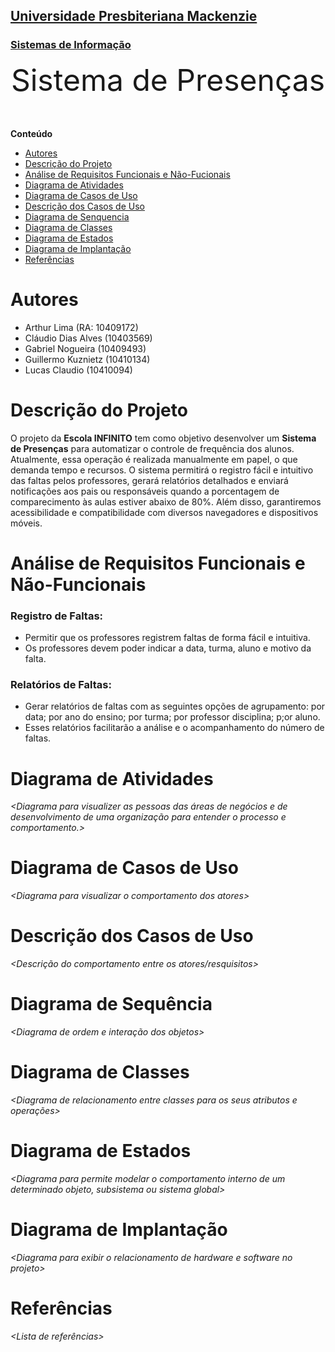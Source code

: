 <h2><a href= "https://www.mackenzie.br">Universidade Presbiteriana Mackenzie</a></h2>
<h3><a href= "https://www.mackenzie.br/graduacao/sao-paulo-higienopolis/sistemas-de-informacao">Sistemas de Informação</a></h3>


<font size="+12"><center>
Sistema de Presenças
</center></font>

**Conteúdo**
- [Autores](#nome-alunos)
- [Descrição do Projeto](#introdução-do-projeto)
- [Análise de Requisitos Funcionais e Não-Fucionais](#descrição-dos-requisitos)
- [Diagrama de Atividades](#diagrama-de-atividades) 
- [Diagrama de Casos de Uso](#diagrama-de-comportamento-atores)
- [Descrição dos Casos de Uso](#descrição-das-funcões)
- [Diagrama de Senquencia](#diagrama-de-ordem-interações)
- [Diagrama de Classes](#diagrama-orientado-objetos)
- [Diagrama de Estados](#diagrama-estrutura-componente)
- [Diagrama de Implantação](#diagrama-de-hardware-software)
- [Referências](#referências)


# Autores
* Arthur Lima (RA: 10409172)
* Cláudio Dias Alves (10403569)
* Gabriel Nogueira (10409493)
* Guillermo Kuznietz (10410134)
* Lucas Claudio (10410094)


# Descrição do Projeto
O projeto da **Escola INFINITO** tem como objetivo desenvolver um **Sistema de Presenças** para automatizar o controle de frequência dos alunos. Atualmente, essa operação é realizada manualmente em papel, o que demanda tempo e recursos. O sistema permitirá o registro fácil e intuitivo das faltas pelos professores, gerará relatórios detalhados e enviará notificações aos pais ou responsáveis quando a porcentagem de comparecimento às aulas estiver abaixo de 80%. Além disso, garantiremos acessibilidade e compatibilidade com diversos navegadores e dispositivos móveis.

# Análise de Requisitos Funcionais e Não-Funcionais
<h3>Registro de Faltas:</h3>
<ul>
  <li>Permitir que os professores registrem faltas de forma fácil e intuitiva.
  <li>Os professores devem poder indicar a data, turma, aluno e motivo da falta.
</ul>
<h3>Relatórios de Faltas:</h3>
<ul>
  <li>Gerar relatórios de faltas com as seguintes opções de agrupamento: por data; por ano do ensino; por turma; por professor disciplina; p;or aluno.
  <li>Esses relatórios facilitarão a análise e o acompanhamento do número de faltas.
</ul>

# Diagrama de Atividades

*&lt;Diagrama para visualizer as pessoas das áreas de negócios e de desenvolvimento de uma organização para entender o processo e comportamento.&gt;*

# Diagrama de Casos de Uso

*&lt;Diagrama para visualizar o comportamento dos atores&gt;*

# Descrição dos Casos de Uso

*&lt;Descrição do comportamento entre os atores/resquisitos&gt;*

# Diagrama de Sequência

*&lt;Diagrama de ordem e interação dos objetos&gt;*

# Diagrama de Classes

*&lt;Diagrama de relacionamento entre classes para os seus atributos e operações&gt;*

# Diagrama de Estados

*&lt;Diagrama para permite modelar o comportamento interno de um determinado objeto, subsistema ou sistema global&gt;*

# Diagrama de Implantação

*&lt;Diagrama para exibir o relacionamento de hardware e software no projeto&gt;*

# Referências

*&lt;Lista de referências&gt;*

